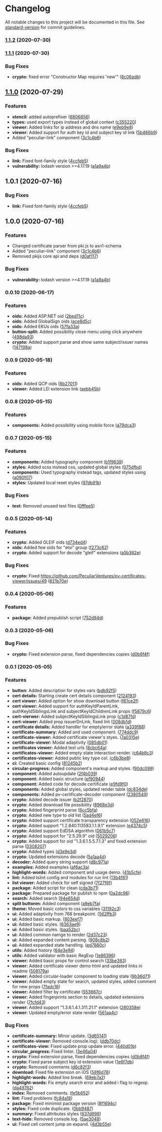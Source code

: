 # Changelog

All notable changes to this project will be documented in this file. See [standard-version](https://github.com/conventional-changelog/standard-version) for commit guidelines.

### [1.1.2](https://github.com/PeculiarVentures/pv-certificates-viewer/compare/v1.1.1...v1.1.2) (2020-07-30)

### [1.1.1](https://github.com/PeculiarVentures/pv-certificates-viewer/compare/v1.1.0...v1.1.1) (2020-07-30)


### Bug Fixes

* **crypto:** fixed  error "Constructor Map requires 'new'" ([8c06adb](https://github.com/PeculiarVentures/pv-certificates-viewer/commit/8c06adbe16e386dc109585b390b68e4a225eafce))

## [1.1.0](https://github.com/PeculiarVentures/pv-certificates-viewer/compare/v1.0.0-beta.1...v1.1.0) (2020-07-29)


### Features

* **stencil:** added autoprefixer ([6806856](https://github.com/PeculiarVentures/pv-certificates-viewer/commit/68068568b7183de3b4e04b04ec8ded58b55d92c8))
* **types:** used export types instead of global context ([c355220](https://github.com/PeculiarVentures/pv-certificates-viewer/commit/c35522009f548a37adb1e8609599f0b1a5939730))
* **viewer:** Added links for ip address and dns name ([e9eb9e8](https://github.com/PeculiarVentures/pv-certificates-viewer/commit/e9eb9e8b20904eb0bbc9ce12b555cdb07c817a2f))
* **viewer:** Added support for auth key id and subject key id link ([5b466b9](https://github.com/PeculiarVentures/pv-certificates-viewer/commit/5b466b91dc964d9e1ac52637bc34d30737b8b316))
* Added "peculiar-link" component ([3c1c4b6](https://github.com/PeculiarVentures/pv-certificates-viewer/commit/3c1c4b6cf7572e1ac25e666f677da719e44d7bc6))


### Bug Fixes

* **link:** Fixed font-family style ([4ccfeb5](https://github.com/PeculiarVentures/pv-certificates-viewer/commit/4ccfeb5985ab47eb5b758ce821390e28ab269639))
* **vulnerability:** lodash version >=4.17.19 ([a1a9a4b](https://github.com/PeculiarVentures/pv-certificates-viewer/commit/a1a9a4b2cd9484242fa36e71faf59a68bb3527b8))

## 1.0.1 (2020-07-16)


### Bug Fixes

* **link:** Fixed font-family style ([4ccfeb5](https://github.com/PeculiarVentures/pv-certificates-viewer/commit/4ccfeb5985ab47eb5b758ce821390e28ab269639))

## 1.0.0 (2020-07-16)


### Features

* Changed certificate parser from pki.js to asn1-schema
* Added "peculiar-link" component ([3c1c4b6](https://github.com/PeculiarVentures/pv-certificates-viewer/commit/3c1c4b6cf7572e1ac25e666f677da719e44d7bc6))
* Removed pkijs core api and deps ([d0af117](https://github.com/PeculiarVentures/pv-certificates-viewer/commit/d0af11797fd1e03bc67439238c519bbf8b1345c4))


### Bug Fixes

* **vulnerability:** lodash version >=4.17.19 ([a1a9a4b](https://github.com/PeculiarVentures/pv-certificates-viewer/commit/a1a9a4b2cd9484242fa36e71faf59a68bb3527b8))

### 0.0.10 (2020-06-17)


### Features

* **oids:** Added ASP.NET oid ([2bed11c](https://github.com/PeculiarVentures/pv-certificates-viewer/commit/2bed11c79a4951bfe8512b5235bf8c2bbaa4236d))
* **oids:** Added GlobalSign oids ([ace8d5c](https://github.com/PeculiarVentures/pv-certificates-viewer/commit/ace8d5c1b1428431d33088126518480310b034c5))
* **oids:** Added EKUs oids ([57fa33a](https://github.com/PeculiarVentures/pv-certificates-viewer/commit/57fa33a2992e2a917f959460c73983abfaf0f841))
* **button-split:** Added possibility close menu using click anywhere ([498da93](https://github.com/PeculiarVentures/pv-certificates-viewer/commit/498da932cb97621a1ca397aa5ff5ee20e9dc58d1))
* **crypto:** Added support parse and show same subject/issuer names ([147198a](https://github.com/PeculiarVentures/pv-certificates-viewer/commit/147198a4cb65ff35bb2f3667dc25c08fb3687ac5))


### 0.0.9 (2020-05-18)


### Features

* **oids:** Added QCP oids ([8b27011](https://github.com/PeculiarVentures/pv-certificates-viewer/commit/8b270115f18172feeabbb28e8bdd7f60d6d36f05))
* **viewer:** Added LEI extension link ([aebb45b](https://github.com/PeculiarVentures/pv-certificates-viewer/commit/aebb45b578222fdd64428da95809037d56da4f82))


### 0.0.8 (2020-05-15)


### Features

* **components:** Added possibility using mobile force ([a79dca3](https://github.com/PeculiarVentures/pv-certificates-viewer/commit/a79dca3f9a99173f48d6bd0403f493cea1849de1))

### 0.0.7 (2020-05-15)


### Features

* **components:** Added typography component ([b1f9639](https://github.com/PeculiarVentures/pv-certificates-viewer/commit/b1f96392bf94186ba9cc043599ded9ad94d52b85))
* **styles:** Added scss instead css, updated global styles ([075dfbd](https://github.com/PeculiarVentures/pv-certificates-viewer/commit/075dfbdb2392a14ae409bad8210df9dd54f4edec))
* **components:** Used typography instead tags, updated styles using ([a090f07](https://github.com/PeculiarVentures/pv-certificates-viewer/commit/a090f07916cf7213f7f5a0ad2df190e6fa6e0bb0))
* **styles:** Updated local reset styles ([97db91b](https://github.com/PeculiarVentures/pv-certificates-viewer/commit/97db91bbceb7a18fd8a1fd30f5c7b470cf0803e5))


### Bug Fixes

* **test:** Removed unused test files ([0fffee5](https://github.com/PeculiarVentures/pv-certificates-viewer/commit/0fffee53c4135fbbe1707e93939f0d5a781991bf))


### 0.0.5 (2020-05-14)


### Features

* **crypto:** Added GLEIF oids ([d734ed4](https://github.com/PeculiarVentures/pv-certificates-viewer/commit/d734ed4497899ba70ed1288c0d55c23dba8b66b4))
* **oids:** Added few oids for "etsi" group ([f273c62](https://github.com/PeculiarVentures/pv-certificates-viewer/commit/f273c62b573284ac9c2fe1b5ff80bc53fc24f0ed))
* **crypto:** Added support for decode "gleif" extensions ([a5b362e](https://github.com/PeculiarVentures/pv-certificates-viewer/commit/a5b362e0c8acb95352300609486cef57f43e7671))


### Bug Fixes

* **crypto:** Fixed https://github.com/PeculiarVentures/pv-certificates-viewer/issues/49 ([821b70e](https://github.com/PeculiarVentures/pv-certificates-viewer/commit/821b70e3b4cdb4f9f3c88530000ae0e957e4ba16))


### 0.0.4 (2020-05-06)


### Features

* **package:** Added prepublish script ([752d94d](https://github.com/PeculiarVentures/pv-certificates-viewer/commit/752d94d7b6a8634bcc07d0302b804c199c0a6aee))

### 0.0.3 (2020-05-06)

### Bug Fixes

* **crypto:** Fixed extension parse, fixed dependencies copies ([d0b8f4f](https://github.com/PeculiarVentures/pv-certificates-viewer/commit/d0b8f4f0405699c42664534adeec408c66deb206))


### 0.0.1 (2020-05-05)


### Features

* **button:** Added description for styles vars ([bdb92f5](https://github.com/PeculiarVentures/pv-certificates-viewer/commit/bdb92f511af0f70e1de291a747c97e2c7a2bdde6))
* **cert details:** Starting create cert details component ([2124193](https://github.com/PeculiarVentures/pv-certificates-viewer/commit/2124193802f8393efa6b337fc74ea2b045fe1eb8))
* **cert viewer:** Added option for show download button ([f61ce2f](https://github.com/PeculiarVentures/pv-certificates-viewer/commit/f61ce2f1b48101478c4a1c3b584fa13838d126a5))
* **cert viewer:** Added support for authKeyIdParentLink, authKeyIdSiblingsLink and subjectKeyIdChildrenLink props ([f5879c6](https://github.com/PeculiarVentures/pv-certificates-viewer/commit/f5879c6dbd55a74ab66cb53342c363827b1d769e))
* **cert-vierwer:** Added subjectKeyIdSiblingsLink prop ([c1d87fd](https://github.com/PeculiarVentures/pv-certificates-viewer/commit/c1d87fd5d109d161dec894d2c5350f0ac8351aef))
* **cert-viewer:** Added prop issuerDnLink, fixed lint ([008db1d](https://github.com/PeculiarVentures/pv-certificates-viewer/commit/008db1d5718ee62516070ed48a02143f86daf13e))
* **certificate details:** Added handler for empty/error state ([a339f88](https://github.com/PeculiarVentures/pv-certificates-viewer/commit/a339f88d8f7bc2e7df60d07e7ab44f3ce780d3f2))
* **certificate-summary:** Added and used component. ([774ddc9](https://github.com/PeculiarVentures/pv-certificates-viewer/commit/774ddc9d5ca58ea92e0b4a04e33cee25a31cf9da))
* **certificate-viewer:** Added certificate viewer's styes. ([7a0315e](https://github.com/PeculiarVentures/pv-certificates-viewer/commit/7a0315e2bac9eb07759fcf415e768f74584e4c7e))
* **certificate-viewer:** Modal adaptivity ([085db01](https://github.com/PeculiarVentures/pv-certificates-viewer/commit/085db018f3aa277e3f3a9a34f509de8667bdeed2))
* **certificates viewer:** Added test urls ([8cbc64a](https://github.com/PeculiarVentures/pv-certificates-viewer/commit/8cbc64a09e77619027e4f447f26e719c73dcfdbf))
* **certificates-viewer:** Added empty state interaction render. ([c64b8c3](https://github.com/PeculiarVentures/pv-certificates-viewer/commit/c64b8c335065b30eb9aa30bd63337047488be170))
* **certificates-viewer:** Added public key type col. ([c6b3be8](https://github.com/PeculiarVentures/pv-certificates-viewer/commit/c6b3be842559909e794f7fa9286c0072464390c2))
* **ci:** Created basic config ([81245b2](https://github.com/PeculiarVentures/pv-certificates-viewer/commit/81245b2d492db51a36e4d5790dcd8b1f60332366))
* **circular-progress:** Added component's markup and styles. ([90dc099](https://github.com/PeculiarVentures/pv-certificates-viewer/commit/90dc099f015540bd29290e4c701a8458c7a9a9dd))
* **component:** Added autoupdate ([2f4b039](https://github.com/PeculiarVentures/pv-certificates-viewer/commit/2f4b039b5a21205d3d16413024c358bca8589369))
* **component:** Added basic structure ([ef90944](https://github.com/PeculiarVentures/pv-certificates-viewer/commit/ef909440b33ed3fec1fb1f42ad254e1c68c1d903))
* **component:** Added code for decode certificate ([e9fd9f0](https://github.com/PeculiarVentures/pv-certificates-viewer/commit/e9fd9f08b194710f463a18ba602ff108790b4a26))
* **components:** Added global styles, updated render table ([dc834de](https://github.com/PeculiarVentures/pv-certificates-viewer/commit/dc834de165c3e55e120ded68f99a6c110dfa84bf))
* **components:** Added pv-certificate-decoder component ([2380549](https://github.com/PeculiarVentures/pv-certificates-viewer/commit/238054975b2abd25691dde2d94cd0dd92f8f0cce))
* **crypto:** Added decode issuer ([b2f2870](https://github.com/PeculiarVentures/pv-certificates-viewer/commit/b2f2870a41bf3e1ea29125acba01971c8946a1e2))
* **crypto:** Added download file possibility ([8968e3d](https://github.com/PeculiarVentures/pv-certificates-viewer/commit/8968e3d5d8a2661f085375691e0ec3037f3c3b5c))
* **crypto:** Added fingerprint parse ([6cc5bfa](https://github.com/PeculiarVentures/pv-certificates-viewer/commit/6cc5bfa06cb2f62dd596a5efcc322b1afc291168))
* **crypto:** Added new type to oid list ([5ad4ef6](https://github.com/PeculiarVentures/pv-certificates-viewer/commit/5ad4ef650b967515a24f318ac3cf672b0dd5fae1))
* **crypto:** Added support  certificate transparency extension ([052e616](https://github.com/PeculiarVentures/pv-certificates-viewer/commit/052e61655520d701d16687a84b103bf708ce05e2))
* **crypto:** Added support "1.2.840.113583.1.1.9.1" extension ([e4374c5](https://github.com/PeculiarVentures/pv-certificates-viewer/commit/e4374c51e12fc215792ae4842c3fede2b17b7350))
* **crypto:** Added support EdDSA algorithm ([061b5c7](https://github.com/PeculiarVentures/pv-certificates-viewer/commit/061b5c7fa58b224e927ba689323187cd8239ec39))
* **crypto:** Added support for "2.5.29.9" oid ([5029206](https://github.com/PeculiarVentures/pv-certificates-viewer/commit/5029206191d7b9ae7aeef807ce722eee9bcded08))
* **crypto:** Added support for oid "1.3.6.1.5.5.7.1.3" and fixed extension parse ([0308207](https://github.com/PeculiarVentures/pv-certificates-viewer/commit/0308207744b055c03f204ce20f803e7bfddc13e3))
* **crypto:** Added types ([d3e9e3d](https://github.com/PeculiarVentures/pv-certificates-viewer/commit/d3e9e3dc2229dc7e1b791b8374ae233edf339372))
* **crypto:** Updated extensions decode ([5a1aa4d](https://github.com/PeculiarVentures/pv-certificates-viewer/commit/5a1aa4d6e6b2c21b4200ad89b2dd21e0bcfb51a6))
* **decoder:** Added query string support ([d8c971a](https://github.com/PeculiarVentures/pv-certificates-viewer/commit/d8c971aa5af341e7839933e9032e5f878d39ac72))
* **examples:** Added examples ([af6ac3a](https://github.com/PeculiarVentures/pv-certificates-viewer/commit/af6ac3a281507c69e3fa55959b43b8347bfbf621))
* **highlight-words:** Added component and usage demo. ([41b5cfe](https://github.com/PeculiarVentures/pv-certificates-viewer/commit/41b5cfeaf257a09dc13ac5a5e94f42266cc2f1bc))
* **lint:** Added tslint config and modules for run lint ([13b4f81](https://github.com/PeculiarVentures/pv-certificates-viewer/commit/13b4f8182d35bb4b0b6c126c5c3fe2b5fc93c3c2))
* **list viewer:** Added check for self signed ([7f27f6f](https://github.com/PeculiarVentures/pv-certificates-viewer/commit/7f27f6fefb076dcbf8faa808004c28c9f3394270))
* **package:** Added script for clean ([cda3b71](https://github.com/PeculiarVentures/pv-certificates-viewer/commit/cda3b717f017f06e520913ebc64332d53d7186e6))
* **package:** Prepared package for publish to  npm ([0a2dc96](https://github.com/PeculiarVentures/pv-certificates-viewer/commit/0a2dc9670e8b66d4a892d3598f65a38970198241))
* **search:** Added search ([94e654d](https://github.com/PeculiarVentures/pv-certificates-viewer/commit/94e654d0357000034ffbd11f61c3197c981c2306))
* **split buttonm:** Added component ([a9eb7fa](https://github.com/PeculiarVentures/pv-certificates-viewer/commit/a9eb7fae7d48219533b5c84f1c26e604fd6e2e01))
* **theme:** Moved basic colors to css variables ([31192c3](https://github.com/PeculiarVentures/pv-certificates-viewer/commit/31192c3e0965b3d7ca33a5d3c9f0445c2441a5c5))
* **ui:** Added adaptivity from 768 breakpoint. ([562ffb3](https://github.com/PeculiarVentures/pv-certificates-viewer/commit/562ffb30fe6d1b6a22f27985da4b5d56dbab65aa))
* **ui:** Added basic markup. ([803eef7](https://github.com/PeculiarVentures/pv-certificates-viewer/commit/803eef7b8367fc1561d45c32427db35876f836a8))
* **ui:** Added basic styles. ([6363ae9](https://github.com/PeculiarVentures/pv-certificates-viewer/commit/6363ae97bdeb82f278ee10f68fb9525204fccf73))
* **ui:** Added basic styles. ([baa52bc](https://github.com/PeculiarVentures/pv-certificates-viewer/commit/baa52bc86c3453614b665dc23a3954a5cbbf69bb))
* **ui:** Added common namge to render ([2d37c23](https://github.com/PeculiarVentures/pv-certificates-viewer/commit/2d37c237bfb5a7f170240862e11523b746ba7b62))
* **ui:** Added expanded content parsing. ([908c8b2](https://github.com/PeculiarVentures/pv-certificates-viewer/commit/908c8b22da3a697b19a35ecf3cbb6ab45cd8b0e6))
* **ui:** Added expanded state handling. ([ed7880c](https://github.com/PeculiarVentures/pv-certificates-viewer/commit/ed7880ce4da3b2438cdb209f591af8431085c39f))
* **utils:** Added history ([64e3e94](https://github.com/PeculiarVentures/pv-certificates-viewer/commit/64e3e94d308caa93e29c77ebf247264ac0737456))
* **utils:** Added validator with basic RegExp ([1e86396](https://github.com/PeculiarVentures/pv-certificates-viewer/commit/1e86396f89bc725748e81ad1558c39680ab5b521))
* **viewer:** Added basic props for control search ([33be383](https://github.com/PeculiarVentures/pv-certificates-viewer/commit/33be3832acec7861b624f1a36c2ca1b3e945f59e))
* **viewer:** Added certificate viewer demo html and updated links in readme ([508179a](https://github.com/PeculiarVentures/pv-certificates-viewer/commit/508179a0dd8edad9151d30c7c8a868ba902c18a7))
* **viewer:** Added circular-loader component to loading state ([9b36d71](https://github.com/PeculiarVentures/pv-certificates-viewer/commit/9b36d71c39574f0a549940b5fae4f77a8dc988d5))
* **viewer:** Added empty state for search, updated styles, added comment for new props ([7fadc16](https://github.com/PeculiarVentures/pv-certificates-viewer/commit/7fadc1614d869edab039ccbed9511c7ee247ffe0))
* **viewer:** Added filter by certificate ([553667c](https://github.com/PeculiarVentures/pv-certificates-viewer/commit/553667c53cd36a668981c3d68e61c9e441c5d5c4))
* **viewer:** Added fingerprints section to details, updated extensions render ([7fcfd43](https://github.com/PeculiarVentures/pv-certificates-viewer/commit/7fcfd4338e578abf0357b9f1be79d3b53dbe5cab))
* **viewer:** Added support "1.3.6.1.4.1.311.21.1" extension ([280358e](https://github.com/PeculiarVentures/pv-certificates-viewer/commit/280358e0518de20382ea3e9274f6e6db728b0fd0))
* **viewer:** Updated empty/error state render ([561aa4c](https://github.com/PeculiarVentures/pv-certificates-viewer/commit/561aa4c88bd9b76631b55422d74b508b75341513))


### Bug Fixes

* **certificate-summary:** Minor update. ([3d65141](https://github.com/PeculiarVentures/pv-certificates-viewer/commit/3d651418362e921aaf0160969b341e0c9f294d1a))
* **certificate-viewer:** Removed console.log); ([ddb70dc](https://github.com/PeculiarVentures/pv-certificates-viewer/commit/ddb70dcfa163bec569db7e380696eaeae6c5e18f))
* **certificates-view:** Fixed update prop update error. ([440d01b](https://github.com/PeculiarVentures/pv-certificates-viewer/commit/440d01b537c2be51540ceedfdb83000987f8dd23))
* **circular_progress:** Fixed linter. ([3e46a04](https://github.com/PeculiarVentures/pv-certificates-viewer/commit/3e46a04f167754a551de783fb91fcfdee3f557b3))
* **crypto:** Fixed extension parse, fixed dependencies copies ([d0b8f4f](https://github.com/PeculiarVentures/pv-certificates-viewer/commit/d0b8f4f0405699c42664534adeec408c66deb206))
* **crypto:** Fixed parse subject key id extension value ([1e6f7db](https://github.com/PeculiarVentures/pv-certificates-viewer/commit/1e6f7dbe4f715636513ce2d97385ab9993e84216))
* **crypto:** Removed comments ([d6c82f3](https://github.com/PeculiarVentures/pv-certificates-viewer/commit/d6c82f34a8ae85af770060dac85fdfe38ae969ff))
* **download:** Fixed file extension on iOS ([58f6d78](https://github.com/PeculiarVentures/pv-certificates-viewer/commit/58f6d788ddc4237f6287c77887cf439ce12e9adc))
* **highlight-words:** Added line break. ([69eb7a2](https://github.com/PeculiarVentures/pv-certificates-viewer/commit/69eb7a22651346d24ef3f15a534dc35c726b6dcc))
* **highlight-words:** Fix empty search error and added i flag to regexp. ([da49782](https://github.com/PeculiarVentures/pv-certificates-viewer/commit/da497820ef93ea05e4373e42b103eeceb73abfa4))
* **index:** Removed comments. ([fe5b652](https://github.com/PeculiarVentures/pv-certificates-viewer/commit/fe5b65259ef951d0ebcaea377e2daf84570b0fde))
* **lint:** Fixed problems ([fc84a18](https://github.com/PeculiarVentures/pv-certificates-viewer/commit/fc84a18afe00d5dd55270eb78321459f999fa4b4))
* **package:** Fixed minimist package version ([8f1694c](https://github.com/PeculiarVentures/pv-certificates-viewer/commit/8f1694c32fad1485d62facab8c5b95312904c6bd))
* **styles:** Fixed code duplicate. ([0bb9487](https://github.com/PeculiarVentures/pv-certificates-viewer/commit/0bb9487cf21cb20cd669ce9f8bc8b119f7379496))
* **summary:** Fixed attributes styles ([637d998](https://github.com/PeculiarVentures/pv-certificates-viewer/commit/637d99800a62e5a5a9589da75d3ad75284499d88))
* **text-hide:** Removed console.log. ([5ae3048](https://github.com/PeculiarVentures/pv-certificates-viewer/commit/5ae30481da6ae0ccb3fe89deea8ae9f7a0275621))
* **ui:** Fixed cell content jump on expand. ([4d3b55e](https://github.com/PeculiarVentures/pv-certificates-viewer/commit/4d3b55eaf5d8dbe470a3de1cbe95a8f575baf532))